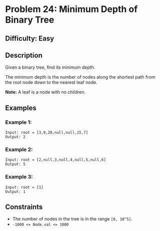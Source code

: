 # Problem 24: Minimum Depth of Binary Tree

## Difficulty: Easy

## Description
Given a binary tree, find its minimum depth.

The minimum depth is the number of nodes along the shortest path from the root node down to the nearest leaf node.

**Note:** A leaf is a node with no children.

## Examples

### Example 1:
```
Input: root = [3,9,20,null,null,15,7]
Output: 2
```

### Example 2:
```
Input: root = [2,null,3,null,4,null,5,null,6]
Output: 5
```

### Example 3:
```
Input: root = [1]
Output: 1
```

## Constraints
- The number of nodes in the tree is in the range `[0, 10^5]`.
- `-1000 <= Node.val <= 1000`
